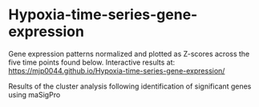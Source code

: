 # Hypoxia-time-series-gene-expression

Gene expression patterns normalized and plotted as Z-scores across the five time points found below. 
Interactive results at: https://mjp0044.github.io/Hypoxia-time-series-gene-expression/


Results of the cluster analysis following identification of significant genes using maSigPro

